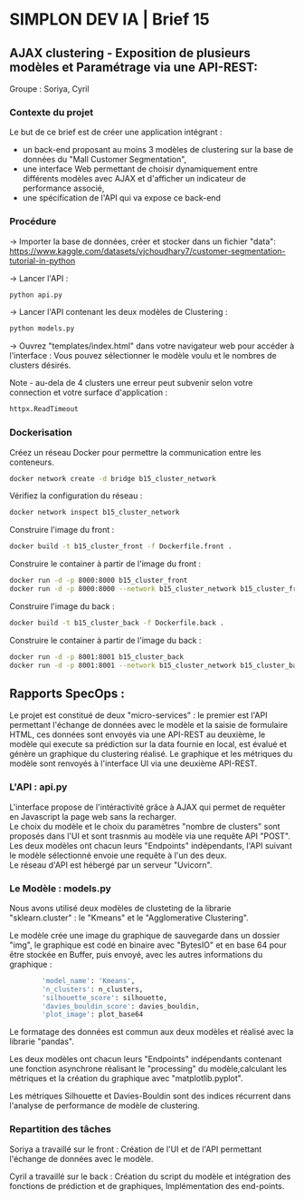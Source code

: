 # SIMPLON DEV IA | Brief 15
## AJAX clustering - Exposition de plusieurs modèles et Paramétrage via une API-REST:

Groupe : Soriya, Cyril

### Contexte du projet
Le but de ce brief est de créer une application intégrant :
- un back-end proposant au moins 3 modèles de clustering sur la base de données du "Mall Customer Segmentation",
- une interface Web permettant de choisir dynamiquement entre différents modèles avec AJAX et d'afficher un indicateur de performance associé,
- une spécification de l'API qui va expose ce back-end


### Procédure 

-> Importer la base de données, créer et stocker dans un fichier "data": 
https://www.kaggle.com/datasets/vjchoudhary7/customer-segmentation-tutorial-in-python


-> Lancer l'API :
```bash
python api.py
```

-> Lancer l'API contenant les deux modèles de Clustering :
```bash
python models.py
```

-> Ouvrez "templates/index.html" dans votre navigateur web pour accéder à l'interface :
Vous pouvez sélectionner le modèle voulu et le nombres de clusters désirés.

Note - au-dela de 4 clusters une erreur peut subvenir selon votre connection et votre surface d'application :

```bash
httpx.ReadTimeout
```
### Dockerisation

Créez un réseau Docker pour permettre la communication entre les conteneurs.

```bash
docker network create -d bridge b15_cluster_network
```

Vérifiez la configuration du réseau :

```bash
docker network inspect b15_cluster_network
```
Construire l'image du front : 

```bash
docker build -t b15_cluster_front -f Dockerfile.front .
```

Construire le container à partir de l'image du front :

```bash
docker run -d -p 8000:8000 b15_cluster_front
docker run -d -p 8000:8000 --network b15_cluster_network b15_cluster_front
```

Construire l'image du back : 

```bash
docker build -t b15_cluster_back -f Dockerfile.back .
```

Construire le container à partir de l'image du back :

```bash
docker run -d -p 8001:8001 b15_cluster_back
docker run -d -p 8001:8001 --network b15_cluster_network b15_cluster_back
```



## Rapports SpecOps :

Le projet est constitué de deux "micro-services" : le premier est l'API permettant l'échange de données avec le modèle et la saisie de formulaire HTML, ces données sont envoyés via une API-REST au deuxième, le modèle qui execute sa prédiction sur la data fournie en local, est évalué et génère un graphique du clustering réalisé. Le graphique et les métriques du modèle sont renvoyés à l'interface UI via une deuxième API-REST.

### L'API : api.py
L'interface propose de l'intéractivité grâce à AJAX qui permet de requêter en Javascript la page web sans la recharger.<br>
Le choix du modèle et le choix du paramètres "nombre de clusters" sont proposés dans l'UI et sont trasnmis au modèle via une requête API "POST".<br>
Les deux modèles ont chacun leurs "Endpoints" indépendants, l'API suivant le modèle sélectionné envoie une requête à l'un des deux.<br>
Le réseau d'API est hébergé par un serveur "Uvicorn".

### Le Modèle : models.py

Nous avons utilisé deux modèles de clusteting de la librarie "sklearn.cluster" : le "Kmeans" et le "Agglomerative Clustering".<br>

Le modèle crée une image du graphique de sauvegarde dans un dossier "img", le graphique est codé en binaire avec "BytesIO" et en base 64 pour être stockée en Buffer, puis envoyé, avec les autres informations du graphique :        

```bash
        'model_name': 'Kmeans',
        'n_clusters': n_clusters,
        'silhouette_score': silhouette,
        'davies_bouldin_score': davies_bouldin,
        'plot_image': plot_base64
```

Le formatage des données est commun aux deux modèles et réalisé avec la librarie "pandas".<br>

Les deux modèles ont chacun leurs "Endpoints" indépendants contenant une fonction asynchrone réalisant le "processing" du modèle,calculant les métriques et la création du graphique avec "matplotlib.pyplot".<br>

Les métriques Silhouette et Davies-Bouldin sont des indices récurrent dans l'analyse de performance de modèle de clustering.<br>



### Repartition des tâches

Soriya a travaillé sur le front : Création de l'UI et de l'API permettant l'échange de données avec le modèle.<br>

Cyril a travaillé sur le back : Création du script du modèle et intégration des fonctions de prédiction et de graphiques, Implémentation des end-points.<br>

